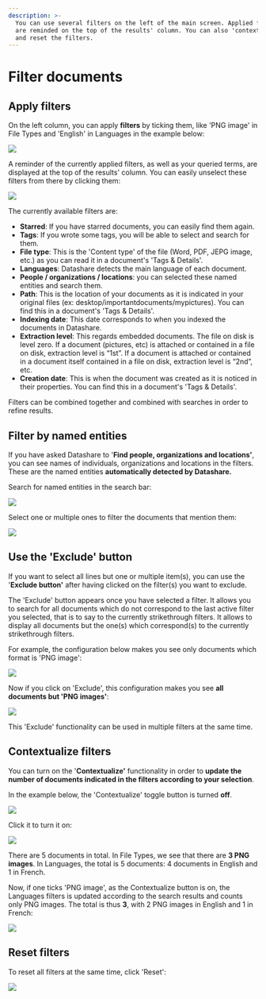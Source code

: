 ```yaml
---
description: >-
  You can use several filters on the left of the main screen. Applied filters
  are reminded on the top of the results' column. You can also 'contextualize'
  and reset the filters.
---
```


# Filter documents

## Apply filters

On the left column, you can apply **filters** by ticking them, like 'PNG image' in File Types and 'English' in Languages in the example below:

![](../.gitbook/assets/filters.png)

A reminder of the currently applied filters, as well as your queried terms, are displayed at the top of the results' column. You can easily unselect these filters from there by clicking them:

![](../.gitbook/assets/filters2.png)

The currently available filters are:

* **Starred**: If you have starred documents, you can easily find them again.
* **Tags**: If you wrote some tags, you will be able to select and search for them.
* **File type**: This is the 'Content type' of the file \(Word, PDF, JEPG image, etc.\) as you can read it in a document's 'Tags & Details'.
* **Languages**: Datashare detects the main language of each document.
* **People / organizations / locations**: you can selected these named entities and search them.
* **Path**: This is the location of your documents as it is indicated in your original files \(ex: desktop/importantdocuments/mypictures\). You can find this in a document's 'Tags & Details'.
* **Indexing date**: This date corresponds to when you indexed the documents in Datashare.
* **Extraction level**: This regards embedded documents. The file on disk is level zero. If a document \(pictures, etc\) is attached or contained in a file on disk, extraction level is “1st”. If a document is attached or contained in a document itself contained in a file on disk, extraction level is “2nd”, etc.
* **Creation date**: This is when the document was created as it is noticed in their properties. You can find this in a document's 'Tags & Details'.

Filters can be combined together and combined with searches in order to refine results.



## Filter by named entities

If you have asked Datashare to '**Find people, organizations and locations'**, you can see names of individuals, organizations and locations in the filters. These are the named entities **automatically detected by Datashare.** 

Search for named entities in the search bar:

![](../.gitbook/assets/lovelace.png)

Select one or multiple ones to filter the documents that mention them:

![](../.gitbook/assets/ada-l.png)



## Use the 'Exclude' button

If you want to select all lines but one or multiple item\(s\), you can use the '**Exclude button'** after having clicked on the filter\(s\) you want to exclude. 

The 'Exclude' button appears once you have selected a filter. It allows you to search for all documents which do not correspond to the last active filter you selected, that is to say to the currently strikethrough filters. It allows to display all documents but the one\(s\) which correspond\(s\) to the currently strikethrough filters.

For example, the configuration below makes you see only documents which format is 'PNG image':

![](../.gitbook/assets/screenshot-2019-08-13-at-11.57.30.png)

Now if you click on 'Exclude', this configuration makes you see **all documents but 'PNG images'**:

![](../.gitbook/assets/exclude-png.png)

This 'Exclude' functionality can be used in multiple filters at the same time. 



## Contextualize filters

You can turn on the '**Contextualize'** functionality in order to **update the number of documents indicated in the filters according to your selection**. 

In the example below, the 'Contextualize' toggle button is turned **off**. 

![](../.gitbook/assets/contextualize%20%281%29.png)

Click it to turn it on:

![](../.gitbook/assets/contextualize-on.png)

There are 5 documents in total. In File Types, we see that there are **3 PNG images**. In Languages, the total is 5 documents: 4 documents in English and 1 in French.

Now, if one ticks 'PNG image', as the Contextualize button is on, the Languages filters is updated according to the search results and counts only PNG images. The total is thus **3**, with 2 PNG images in English and 1 in French:

![](../.gitbook/assets/languages-contextualized.png)



## Reset filters

To reset all filters at the same time, click 'Reset':

![](../.gitbook/assets/reset%20%281%29.png)

